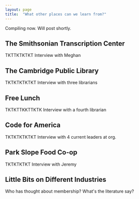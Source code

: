 ```yaml
---
layout: page
title:  "What other places can we learn from?"
---
```


Compiling now. Will post shortly.

## The Smithsonian Transcription Center

TKTTKTKTKT Interview with Meghan

## The Cambridge Public Library

TKTKTKTKTKT Interview with three librarians


## Free Lunch

TKTKTTKKTTKTK Interview with a fourth librarian


## Code for America

TKTKTKTKTKT Interview with 4 current leaders at org.

## Park Slope Food Co-op

TKTKTKTKT Interview with Jeremy


## Little Bits on Different Industries

Who has thought about membership? What's the literature say?
